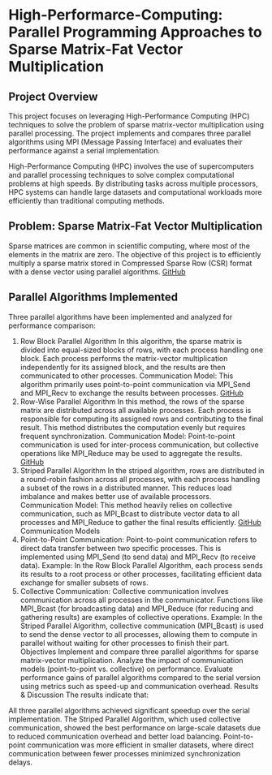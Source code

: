 # High-Performarce-Computing: Parallel Programming Approaches to Sparse Matrix-Fat Vector Multiplication
## Project Overview
This project focuses on leveraging High-Performance Computing (HPC) techniques to solve the problem of sparse matrix-vector multiplication using parallel processing. The project implements and compares three parallel algorithms using MPI (Message Passing Interface) and evaluates their performance against a serial implementation.

High-Performance Computing (HPC) involves the use of supercomputers and parallel processing techniques to solve complex computational problems at high speeds. By distributing tasks across multiple processors, HPC systems can handle large datasets and computational workloads more efficiently than traditional computing methods.

## Problem: Sparse Matrix-Fat Vector Multiplication
Sparse matrices are common in scientific computing, where most of the elements in the matrix are zero. The objective of this project is to efficiently multiply a sparse matrix stored in Compressed Sparse Row (CSR) format with a dense vector using parallel algorithms.
[GitHub](Images/CSR-Transformation.png)

## Parallel Algorithms Implemented
Three parallel algorithms have been implemented and analyzed for performance comparison:

1. Row Block Parallel Algorithm
In this algorithm, the sparse matrix is divided into equal-sized blocks of rows, with each process handling one block.
Each process performs the matrix-vector multiplication independently for its assigned block, and the results are then communicated to other processes.
Communication Model: This algorithm primarily uses point-to-point communication via MPI_Send and MPI_Recv to exchange the results between processes.
[GitHub](Images/Row-Block.png)
2. Row-Wise Parallel Algorithm
In this method, the rows of the sparse matrix are distributed across all available processes. Each process is responsible for computing its assigned rows and contributing to the final result.
This method distributes the computation evenly but requires frequent synchronization.
Communication Model: Point-to-point communication is used for inter-process communication, but collective operations like MPI_Reduce may be used to aggregate the results.
[GitHub](Images/Row-Wise.png)
3. Striped Parallel Algorithm
In the striped algorithm, rows are distributed in a round-robin fashion across all processes, with each process handling a subset of the rows in a distributed manner.
This reduces load imbalance and makes better use of available processors.
Communication Model: This method heavily relies on collective communication, such as MPI_Bcast to distribute vector data to all processes and MPI_Reduce to gather the final results efficiently.
[GitHub](Images/Striped.png)
Communication Models
1. Point-to-Point Communication:
Point-to-point communication refers to direct data transfer between two specific processes. This is implemented using MPI_Send (to send data) and MPI_Recv (to receive data).
Example: In the Row Block Parallel Algorithm, each process sends its results to a root process or other processes, facilitating efficient data exchange for smaller subsets of rows.
2. Collective Communication:
Collective communication involves communication across all processes in the communicator. Functions like MPI_Bcast (for broadcasting data) and MPI_Reduce (for reducing and gathering results) are examples of collective operations.
Example: In the Striped Parallel Algorithm, collective communication (MPI_Bcast) is used to send the dense vector to all processes, allowing them to compute in parallel without waiting for other processes to finish their part.
Objectives
Implement and compare three parallel algorithms for sparse matrix-vector multiplication.
Analyze the impact of communication models (point-to-point vs. collective) on performance.
Evaluate performance gains of parallel algorithms compared to the serial version using metrics such as speed-up and communication overhead.
Results & Discussion
The results indicate that:

All three parallel algorithms achieved significant speedup over the serial implementation.
The Striped Parallel Algorithm, which used collective communication, showed the best performance on large-scale datasets due to reduced communication overhead and better load balancing.
Point-to-point communication was more efficient in smaller datasets, where direct communication between fewer processes minimized synchronization delays.
